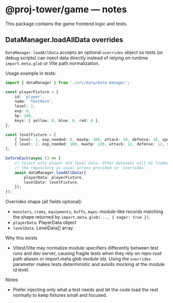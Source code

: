 # @proj-tower/game — notes

This package contains the game frontend logic and tests.

## DataManager.loadAllData overrides

`DataManager.loadAllData` accepts an optional `overrides` object so tests (or debug scripts)
can inject data directly instead of relying on runtime `import.meta.glob` or Vite path
normalization.

Usage example in tests:

```ts
import { dataManager } from './src/data/data-manager';

const playerFixture = {
    id: 'player',
    name: 'TestHero',
    level: 1,
    exp: 0,
    hp: 100,
    keys: { yellow: 0, blue: 0, red: 0 },
};

const levelFixture = [
    { level: 1, exp_needed: 0, maxhp: 100, attack: 10, defense: 10, speed: 10 },
    { level: 2, exp_needed: 100, maxhp: 120, attack: 12, defense: 12, speed: 11 },
];

beforeEach(async () => {
    // Inject only player and level data. Other datasets will be loaded from
    // the repository as usual unless provided in `overrides`.
    await dataManager.loadAllData({
        playerData: playerFixture,
        levelData: levelFixture,
    });
});
```

Overrides shape (all fields optional):

- `monsters`, `items`, `equipments`, `buffs`, `maps`: module-like records matching
  the shape returned by `import.meta.glob(..., { eager: true })`.
- `playerData`: PlayerData object
- `levelData`: LevelData[] array

Why this exists

- Vitest/Vite may normalize module specifiers differently between test runs and dev
  server, causing fragile tests when they rely on repo-root path aliases or
  import.meta.glob module ids. Using the `overrides` parameter makes tests
  deterministic and avoids mocking at the module id level.

Notes

- Prefer injecting only what a test needs and let the code load the rest
  normally to keep fixtures small and focused.
